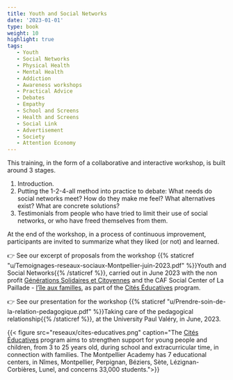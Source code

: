 ```yaml
---
title: Youth and Social Networks
date: '2023-01-01'
type: book
weight: 10
highlight: true
tags:
   - Youth
   - Social Networks
   - Physical Health
   - Mental Health
   - Addiction
   - Awareness workshops
   - Practical Advice
   - Debates
   - Empathy
   - School and Screens
   - Health and Screens
   - Social Link
   - Advertisement
   - Society
   - Attention Economy
---
```


This training, in the form of a collaborative and interactive workshop, is built around 3 stages.

<!--more-->

1. Introduction.
2. Putting the 1-2-4-all method into practice to debate: What needs do social networks meet? How do they make me feel? What alternatives exist? What are concrete solutions?
3. Testimonials from people who have tried to limit their use of social networks, or who have freed themselves from them.

At the end of the workshop, in a process of continuous improvement, participants are invited to summarize what they liked (or not) and learned.

👉 See our excerpt of proposals from the workshop {{% staticref "u/Temoignages-reseaux-sociaux-Montpellier-juin-2023.pdf" %}}Youth and Social Networks{{% /staticref %}}, carried out in June 2023 with the non profit [Générations Solidaires et Citoyennes](https://www.jeveuxaider.gouv.fr/organisations/4859-generations-solidaires-et-citoyennes) and the CAF Social Center of La Paillade - [l’île aux familles](https://www.cultureetsportsolidaires34.fr/Partenaires/_Centre-Social-CAF-Paillade-l-ile-aux-familles), as part of the [Cités Éducatives](https://www.citeseducatives.fr/) program.

👉 See our presentation for the workshop {{% staticref "u/Prendre-soin-de-la-relation-pedagogique.pdf" %}}Taking care of the pedagogical relationship{{% /staticref %}}, at the University Paul Valéry, in June, 2023.

{{< figure src="reseaux/cites-educatives.png" caption="The [Cités Éducatives](https://www.citeseducatives.fr/) program aims to strengthen support for young people and children, from 3 to 25 years old, during school and extracurricular time, in connection with families. The Montpellier Academy has 7 educational centers, in Nîmes, Montpellier, Perpignan, Béziers, Sète, Lézignan-Corbières, Lunel, and concerns 33,000 students.">}}